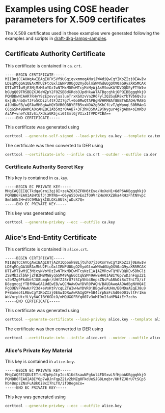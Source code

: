 # Examples using COSE header parameters for X.509 certificates

The X.509 certificates used in these examples were generated following the examples and scripts in [draft-dkg-lamps-samples](https://datatracker.ietf.org/doc/draft-dkg-lamps-samples/).  

## Certificate Authority Certificate

This certificate is contained in `ca.crt`.
```
-----BEGIN CERTIFICATE-----
MIIBnjCCAUWgAwIBAgIUFKSVf9UGqiqvxmmogAMujJW4diQwCgYIKoZIzj0EAwIw
LDEqMCgGA1UEAxMhU2FtcGxlIENPU0UgQ2VydGlmaWNhdGUgQXV0aG9yaXR5MCAX
DTIwMTIwMjE3MjMzMloYDzIwNTMxMDEwMTcyMzMyWjAsMSowKAYDVQQDEyFTYW1w
bGUgQ09TRSBDZXJ0aWZpY2F0ZSBBdXRob3JpdHkwWTATBgcqhkjOPQIBBggqhkjO
PQMBBwNCAAR7RHyY9zEzevvjuslueTrxKGXzvVa2R6Fyl2QZGuER8xYbTVb6QvJu
Gxjdh/nbQvTJFo5CDizl4tFJZI7g7l+0o0MwQTAPBgNVHRMBAf8EBTADAQH/MA8G
A1UdDwEB/wQFAwMHBgAwHQYDVR0OBBYEFB5vxNDA2gBKhCfLvT/gWpnqLS0RMAoG
CCqGSM49BAMCA0cAMEQCIAb5mzrOAAB7+3F3hN3SMAE9jNygur4g7gADm+oImKbU
AiAP+vneYcG2vSi/XdsaGR5jsi6tSmlGjVIixIfVPDPCBA==
-----END CERTIFICATE-----
```

This certificate was generated using
```bash
certtool --generate-self-signed --load-privkey ca.key --template ca.template --outfile ca.crt
```
The certificate was then converted to DER using
```bash
certtool --certificate-info --infile ca.crt --outder --outfile ca.der
```

### Certificate Authority Secret Key

This key is contained in `ca.key`.
```
-----BEGIN EC PRIVATE KEY-----
MHgCAQEEIQCTkdqaGrni3qj8I+zeAZOX6ZF0H6tEye/HxXeH1+6dP6AKBggqhkjO
PQMBB6FEA0IABHtEfJj3MTN6++O6yW55OvEoZfO9VrZHoXKXZBka4RHzFhtNVvpC
8m4bGN2H+dtC9MkWjkIOLOXi0UlkjuDuX7Q=
-----END EC PRIVATE KEY-----
```

This key was generated using
```bash
certtool --generate-privkey --ecc --outfile ca.key
```

## Alice's End-Entity Certificate

This certificate is contained in `alice.crt`.
```
-----BEGIN CERTIFICATE-----
MIIBqTCCAVCgAwIBAgIUTjAZVIQpook9BLjtuhQ7j30XsnYwCgYIKoZIzj0EAwIw
LDEqMCgGA1UEAxMhU2FtcGxlIENPU0UgQ2VydGlmaWNhdGUgQXV0aG9yaXR5MCAX
DTIwMTIwMjE3MjcyNVoYDzIwNTMxMDEwMTcyNzI1WjAZMRcwFQYDVQQDEw5BbGlj
ZSBMb3ZlbGFjZTBZMBMGByqGSM49AgEGCCqGSM49AwEHA0IABIY6p7wDJnFqpZ21
v2bMZg0FkdUeSJG8Lmqbr/UHfZJ8rU7tSCp5hb4BnpsZNsFuABkOi8xI7hLTX/if
D8egmcqjYTBfMAwGA1UdEwEB/wQCMAAwDwYDVR0PAQH/BAUDAweAADAdBgNVHQ4E
FgQUEVFVWwH/P23d+eVxKtP/cqLZTWIwHwYDVR0jBBgwFoAUHm/E0MDaAEqEJ8u9
P+BameotLREwCgYIKoZIzj0EAwIDRwAwRAIgOP+SB4crpNaFcAd0eD01vltFr1km
WoVnrpUtcYLVy6ACIBY6GDiO/mMQUXOFRYq007v3oMI9nIfaHPN4iE+7zchs
-----END CERTIFICATE-----
```

This certificate was generated using
```bash
certtool --generate-certificate --load-privkey alice.key --template alice.template --load-ca-certificate ca.crt --load-ca-privkey ca.key --outfile alice.crt
```
The certificate was then converted to DER using
```bash
certtool --certificate-info --infile alice.crt --outder --outfile alice.der
```

### Alice's Private Key Material

This key is contained in `alice.key`.
```
-----BEGIN EC PRIVATE KEY-----
MHgCAQEEIQDUIETrLNJpHpJtpIcc81Kd3sawNPgkul4FDSxwL5fHpaAKBggqhkjO
PQMBB6FEA0IABIY6p7wDJnFqpZ21v2bMZg0FkdUeSJG8Lmqbr/UHfZJ8rU7tSCp5
hb4BnpsZNsFuABkOi8xI7hLTX/ifD8egmco=
-----END EC PRIVATE KEY-----
```

This key was generated using
```bash
certtool --generate-privkey --ecc --outfile alice.key
```

